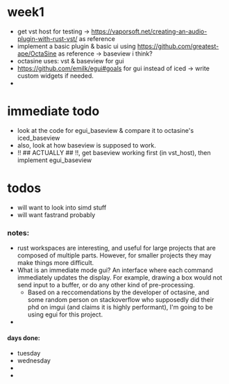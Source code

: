 # week1 
- get vst host for testing -> https://vaporsoft.net/creating-an-audio-plugin-with-rust-vst/ as reference
- implement a basic plugin & basic ui using https://github.com/greatest-ape/OctaSine as reference -> baseview i think?
- octasine uses: vst & baseview for gui
- https://github.com/emilk/egui#goals for gui instead of iced -> write custom widgets if needed.
- 

# immediate todo
- look at the code for egui_baseview & compare it to octasine's iced_baseview
- also, look at how baseview is supposed to work. 
- !! ## ACTUALLY ## !!, get baseview working first (in vst_host), then implement egui_baseview

# todos
- will want to look into simd stuff
- will want fastrand probably

### notes:
- rust workspaces are interesting, and useful for large projects that are composed of multiple parts. However, for smaller projects they may make things more difficult.
- What is an immediate mode gui? An interface where each command immediately updates the display. For example, drawing a box would not send input to a buffer, or do any other kind of pre-processing.
  - Based on a reccomendations by the developer of octasine, and some random person on stackoverflow who supposedly did their phd on imgui (and claims it is highly performant), I'm going to be using egui for this project.
- 

#### days done:
- tuesday
- wednesday
- 
- 

